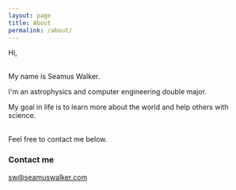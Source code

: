 ```yaml
---
layout: page
title: About
permalink: /about/
---
```


Hi,
&nbsp;
<br/><br/>

My name is Seamus Walker.

I'm an astrophysics and computer engineering double major.

My goal in life is to learn more about the world and help others with science.  
&nbsp;


Feel free to contact me below.

### Contact me

[sw@seamuswalker.com](mailto:sw@seamuswalker.com)
